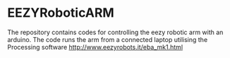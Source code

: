 # EEZYRoboticARM
The repository contains codes for controlling the eezy robotic arm with an arduino. The code runs the arm from a connected laptop utilising the Processing software
http://www.eezyrobots.it/eba_mk1.html
